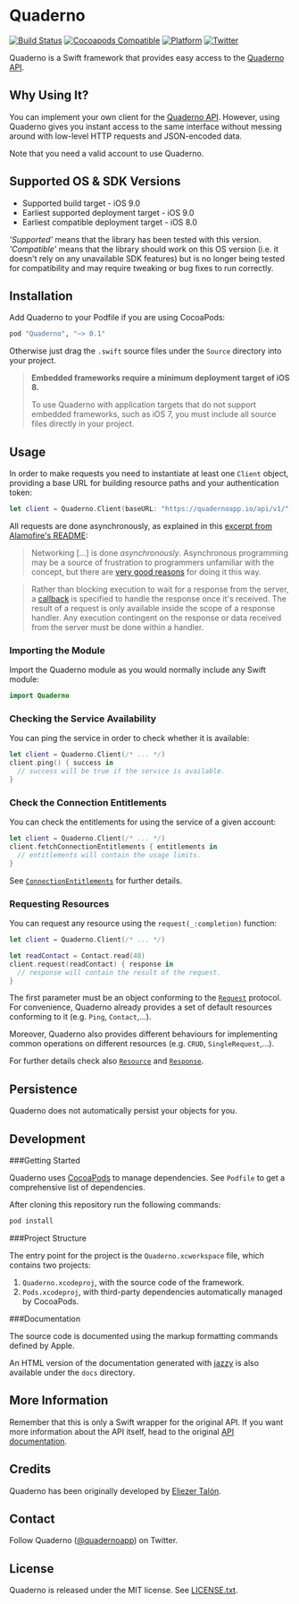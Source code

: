 # Quaderno

[![Build Status](https://travis-ci.org/quaderno/quaderno-swift.svg)](https://travis-ci.org/quaderno/quaderno-swift)
[![Cocoapods Compatible](https://img.shields.io/cocoapods/v/Quaderno.svg)](https://img.shields.io/cocoapods/v/Quaderno.svg)
[![Platform](https://img.shields.io/cocoapods/p/Quaderno.svg?style=flat)](http://cocoadocs.org/docsets/Quaderno)
[![Twitter](https://img.shields.io/badge/twitter-@quadernoapp-blue.svg?style=flat)](https://twitter.com/quadernoapp)

Quaderno is a Swift framework that provides easy access to the [Quaderno API](https://github.com/recrea/quaderno-api).


## Why Using It?

You can implement your own client for the [Quaderno API](https://github.com/quaderno/quaderno-api). However, using Quaderno gives you instant access to the same interface without messing around with low-level HTTP requests and JSON-encoded data.

Note that you need a valid account to use Quaderno.


## Supported OS & SDK Versions

* Supported build target - iOS 9.0
* Earliest supported deployment target - iOS 9.0
* Earliest compatible deployment target - iOS 8.0

*'Supported'* means that the library has been tested with this version. *'Compatible'* means that the library should work on this OS version (i.e. it doesn't rely on any unavailable SDK features) but is no longer being tested for compatibility and may require tweaking or bug fixes to run correctly.


## Installation

Add Quaderno to your Podfile if you are using CocoaPods:

```ruby
pod "Quaderno", "~> 0.1"
```

Otherwise just drag the `.swift` source files under the `Source` directory into your project.

> **Embedded frameworks require a minimum deployment target of iOS 8.**
>
> To use Quaderno with application targets that do not support embedded frameworks, such as iOS 7, you must include all source files directly in your project.


## Usage

In order to make requests you need to instantiate at least one `Client` object, providing a base URL for building resource paths and your authentication token:

```swift
let client = Quaderno.Client(baseURL: "https://quadernoapp.io/api/v1/", authenticationToken: "my token")
```

All requests are done asynchronously, as explained in this [excerpt from Alamofire's README](https://github.com/Alamofire/Alamofire/blob/master/README.md):

> Networking [...] is done _asynchronously_. Asynchronous programming may be a source of frustration to programmers unfamiliar with the concept, but there are [very good reasons](https://developer.apple.com/library/ios/qa/qa1693/_index.html) for doing it this way.

> Rather than blocking execution to wait for a response from the server, a [callback](http://en.wikipedia.org/wiki/Callback_%28computer_programming%29) is specified to handle the response once it's received. The result of a request is only available inside the scope of a response handler. Any execution contingent on the response or data received from the server must be done within a handler.

### Importing the Module

Import the Quaderno module as you would normally include any Swift module:

```swift
import Quaderno
```

### Checking the Service Availability

You can ping the service in order to check whether it is available:

```swift
let client = Quaderno.Client(/* ... */)
client.ping() { success in
  // success will be true if the service is available.
}
```

### Check the Connection Entitlements

You can check the entitlements for using the service of a given account:

```swift
let client = Quaderno.Client(/* ... */)
client.fetchConnectionEntitlements { entitlements in
  // entitlements will contain the usage limits.
}
```

See [`ConnectionEntitlements`](https://github.com/quaderno/quaderno-swift/blob/master/Source/ConnectionEntitlements.swift) for further details.

### Requesting Resources

You can request any resource using the `request(_:completion)` function:

```swift
let client = Quaderno.Client(/* ... */)

let readContact = Contact.read(48)
client.request(readContact) { response in
  // response will contain the result of the request.
}
```

The first parameter must be an object conforming to the [`Request`](https://github.com/quaderno/quaderno-swift/blob/master/Source/Request.swift) protocol. For convenience, Quaderno already provides a set of default resources conforming to it (e.g. `Ping`, `Contact`,...).

Moreover, Quaderno also provides different behaviours for implementing common operations on different resources (e.g. `CRUD`, `SingleRequest`,...).

For further details check also [`Resource`](https://github.com/quaderno/quaderno-swift/blob/master/Source/Response.swift) and [`Response`](https://github.com/quaderno/quaderno-swift/blob/master/Source/Response.swift).


## Persistence

Quaderno does not automatically persist your objects for you.


## Development

###Getting Started

Quaderno uses [CocoaPods](http://cocoapods.org) to manage dependencies. See `Podfile` to get a comprehensive list of dependencies.

After cloning this repository run the following commands:

```bash
pod install
```

###Project Structure

The entry point for the project is the `Quaderno.xcworkspace` file, which contains two projects:

1. `Quaderno.xcodeproj`, with the source code of the framework.
2. `Pods.xcodeproj`, with third-party dependencies automatically managed by CocoaPods.

###Documentation

The source code is documented using the markup formatting commands defined by Apple.

An HTML version of the documentation generated with [jazzy](https://github.com/realm/jazzy) is also available under the `docs` directory.


## More Information

Remember that this is only a Swift wrapper for the original API. If you want more information about the API itself, head to the original [API documentation](https://github.com/quaderno/quaderno-api).


## Credits

Quaderno has been originally developed by [Eliezer Talón](https://github.com/elitalon).


## Contact

Follow Quaderno ([@quadernoapp](https://twitter.com/quadernoapp)) on Twitter.


## License

Quaderno is released under the MIT license. See [LICENSE.txt](https://github.com/quaderno/quaderno-swift/blob/master/LICENSE.txt).
